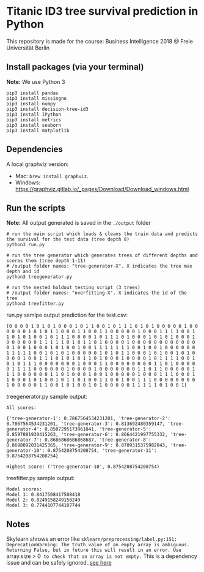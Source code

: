 # Titanic ID3 tree survival prediction in Python
This repository is made for the course: Business Intelligence 2018 @ Freie Universität Berlin

## Install packages (via your terminal)
**Note:** We use Python 3

```
pip3 install pandas
pip3 install missingno
pip3 install numpy
pip3 install decision-tree-id3
pip3 install IPython 
pip3 install metrics
pip3 install seaborn
pip3 install matplotlib
```

## Dependencies

A local graphviz version:

- Mac: `brew install graphviz`.
- Windows: https://graphviz.gitlab.io/_pages/Download/Download_windows.html

## Run the scripts
**Note:** All output generated is saved in the `./output` folder

```
# run the main script which loads & cleans the train data and predicts the survival for the test data (tree depth 8)
python3 run.py

# run the tree generator which generates trees of different depths and scores them (tree depth 1-11)
# /output folder names: "tree-generator-X". X indicates the tree max depth and id
python3 treegenerator.py

# run the nested holdout testing script (3 trees)
# /output folder names: "overfitting-X". X indicates the id of the tree
python3 treefitter.py
```

run.py samlpe output prediction for the test.csv:
```
[0 0 0 0 1 0 1 0 1 0 0 0 1 0 1 1 0 0 1 0 1 1 1 0 1 0 1 0 0 0 0 0 1 0 0 0 0 0 0 1 0 1 0 1 1 0 0 0 1 1 0 0 1 1 0 0 0 0 0 1 0 0 0 1 1 1 1 0 0 1 1 0 1 0 1 0 0 1 0 1 1 1 0 0 0 0 1 0 1 1 1 0 1 0 0 0 1 0 1 0 1 0 0 0 1 0 0 0 0 0 0 1 1 1 1 1 0 1 0 1 1 0 1 0 0 0 0 1 0 0 0 0 0 0 0 0 0 0 0 0 0 1 0 0 1 0 0 0 1 0 1 0 0 1 0 0 1 1 1 1 1 1 1 0 0 1 0 0 1 0 0 0 0 0 0 1 1 1 1 1 0 0 1 0 1 0 1 0 0 0 0 0 1 0 1 0 1 1 0 0 0 1 0 1 0 0 1 0 1 0 0 0 0 1 0 0 1 1 1 0 1 0 1 0 1 1 0 1 0 0 0 1 0 0 0 0 1 0 1 1 1 1 0 0 1 0 1 0 1 1 1 0 0 0 0 0 0 0 1 0 0 0 1 1 0 0 0 0 0 0 0 0 1 1 0 1 0 0 0 0 0 1 1 1 1 0 0 0 0 0 0 1 0 0 0 0 1 0 0 0 0 0 0 0 1 1 0 1 1 0 0 0 0 0 1 1 1 0 0 0 0 0 0 1 1 0 1 0 0 0 1 0 0 1 0 0 0 0 0 1 0 0 0 1 1 1 0 0 0 1 1 0 0 0 1 0 1 0 0 1 0 1 1 0 1 0 0 1 1 0 0 1 0 0 1 1 1 0 0 0 0 0 0 0 0 1 0 0 0 0 0 1 1 0 0 1 0 1 0 0 1 0 1 0 0 0 0 0 1 1 1 1 1 0 1 0 0 1]
```

treegenerator.py sample output:
```
All scores:

{'tree-generator-1': 0.7867564534231201, 'tree-generator-2': 0.7867564534231201, 'tree-generator-3': 0.813692480359147, 'tree-generator-4': 0.8507295173961841, 'tree-generator-5': 0.8597081930415263, 'tree-generator-6': 0.8664421997755332, 'tree-generator-7': 0.8686868686868687, 'tree-generator-8': 0.8698092031425365, 'tree-generator-9': 0.8709315375982043, 'tree-generator-10': 0.8754208754208754, 'tree-generator-11': 0.8754208754208754}

Highest score: ('tree-generator-10', 0.8754208754208754)
```

treefitter.py sample output:
```
Model scores:
Model 1: 0.8417508417508418
Model 2: 0.8249158249158249
Model 3: 0.7744107744107744
```

## Notes

Skylearn shrows an error like `sklearn/preprocessing/label.py:151: DeprecationWarning: The truth value of an empty array is ambiguous. Returning False, but in future this will result in an error. Use `array.size > 0` to check that an array is not empty.` This is a dependency issue and can be safely ignored..[see here](https://stackoverflow.com/questions/48687375/deprecation-error-in-sklearn-about-empty-array-without-any-empty-array-in-my-cod)
